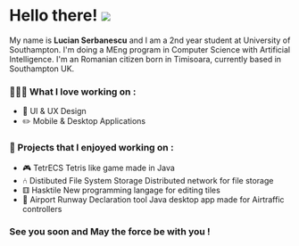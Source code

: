 # Hello there! <img src= "http://i.imgur.com/L6deEh0.gif" >

My name is **Lucian Serbanescu** and I am a 2nd year student at University of Southampton. I'm doing a MEng program in Computer Science with Artificial Intelligence. I'm an Romanian citizen born in Timisoara, currently based in Southampton UK. 

### 👨🏻‍💻 What I love working on :

- 📱 UI & UX Design
- ✏️ Mobile & Desktop Applications

### 🥁 Projects that I enjoyed working on :

- 🎮 TetrECS
    Tetris like game made in Java
- ⑃ Distibuted File System Storage
    Distributed network for file storage
- ⚅ Hasktile
    New programming langage for editing tiles
- 🛫 Airport Runway Declaration tool 
    Java desktop app made for Airtraffic controllers


### See you soon and May the force be with you ! 
